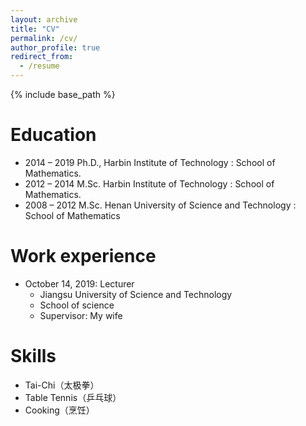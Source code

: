 ```yaml
---
layout: archive
title: "CV"
permalink: /cv/
author_profile: true
redirect_from:
  - /resume
---
```


{% include base_path %}

Education
======
* 2014 – 2019 Ph.D., Harbin Institute of Technology : School of Mathematics.
* 2012 – 2014 M.Sc. Harbin Institute of Technology : School of Mathematics.
* 2008 – 2012 M.Sc. Henan University of Science and Technology : School of Mathematics

Work experience
======
* October 14, 2019: Lecturer
  * Jiangsu University of Science and Technology
  * School of science
  * Supervisor: My wife
  
Skills
======
* Tai-Chi（太极拳）
* Table Tennis（乒乓球）
* Cooking（烹饪）
